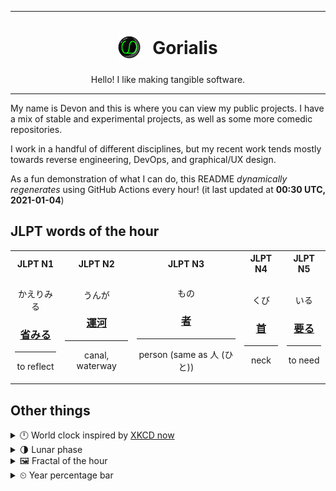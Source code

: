 ***

<h1 align="center">
<sub>
    <img src="readme/resources/avatar.png" height="36">
</sub>
&nbsp;
Gorialis
</h1>
<p align="center">
Hello! I like making tangible software.
</p>

***

My name is Devon and this is where you can view my public projects. I have a mix of stable and experimental projects, as well as some more comedic repositories.

I work in a handful of different disciplines, but my recent work tends mostly towards reverse engineering, DevOps, and graphical/UX design.

As a fun demonstration of what I can do, this README *dynamically regenerates* using GitHub Actions every hour! (it last updated at **00:30 UTC, 2021-01-04**)

<h2>JLPT words of the hour</h2>
<table>
    <tr>
        <th>JLPT N1</th>
        <th>JLPT N2</th>
        <th>JLPT N3</th>
        <th>JLPT N4</th>
        <th>JLPT N5</th>
    </tr>
    <tr>
        <td>
            <p align="center">かえりみる</p>
            <h3 align="center"><b><a href="https://jisho.org/search/%E7%9C%81%E3%81%BF%E3%82%8B">省みる</a></b></h3>
            <hr>
            <p align="center">to reflect</p>
        </td>
        <td>
            <p align="center">うんが</p>
            <h3 align="center"><b><a href="https://jisho.org/search/%E9%81%8B%E6%B2%B3">運河</a></b></h3>
            <hr>
            <p align="center">canal,<wbr> waterway</p>
        </td>
        <td>
            <p align="center">もの</p>
            <h3 align="center"><b><a href="https://jisho.org/search/%E8%80%85">者</a></b></h3>
            <hr>
            <p align="center">person (same as 人 (ひと))</p>
        </td>
        <td>
            <p align="center">くび</p>
            <h3 align="center"><b><a href="https://jisho.org/search/%E9%A6%96">首</a></b></h3>
            <hr>
            <p align="center">neck</p>
        </td>
        <td>
            <p align="center">いる</p>
            <h3 align="center"><b><a href="https://jisho.org/search/%E8%A6%81%E3%82%8B">要る</a></b></h3>
            <hr>
            <p align="center">to need</p>
        </td>
    </tr>
</table>

<h2>Other things</h2>
<details>
<summary>🕛  World clock inspired by <a href="https://xkcd.com/now">XKCD now</a></summary>

> <img src="generated/now.png" width="512">

</details>
<details>
<summary>🌗 Lunar phase</summary>

The moon is approximately 70.93% through its phase (Last Quarter).

</details>
<details>
<summary>&#x1f5bc; Fractal of the hour</summary>

> <img src="generated/fractal.png" width="512">

</details>
<details>
<summary>&#x23f2; Year percentage bar</summary>
<pre><code>2021 [▁▁▁▁▁▁▁▁▁▁▁▁▁▁▁▁▁▁▁▁] 0.83%</code></pre>
</details>
